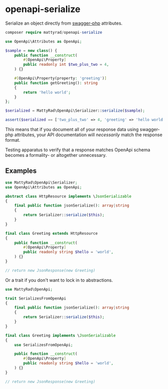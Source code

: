 # openapi-serialize


Serialize an object directly from [swagger-php](https://github.com/zircote/swagger-php) attributes.

```php
composer require mattyrad/openapi-serialize
```

```php
use OpenApi\Attributes as OpenApi;

$sample = new class() {
    public function __construct(
        #[OpenApi\Property]
        public readonly int $two_plus_two = 4,
    ) {}

    #[OpenApi\Property(property: 'greeting')]
    public function getGreeting(): string
    {
        return 'hello world';
    }
};

$serialized = MattyRad\OpenApi\Serializer::serialize($sample);

assert($serialized == ['two_plus_two' => 4, 'greeting' => 'hello world']);
```

This means that if you document all of your response data using swagger-php attributes, your API documentation will *necessarily* match the response format.

Testing apparatus to verify that a response matches OpenApi schema becomes a formality- or altogether unnecessary.

## Examples

```php
use MattyRad\OpenApi\Serializer;
use OpenApi\Attributes as OpenApi;

abstract class HttpResource implements \JsonSerializable
{
    final public function jsonSerialize(): array|string
    {
        return Serializer::serialize($this);
    }
}

final class Greeting extends HttpResource
{
    public function __construct(
        #[OpenApi\Property]
        public readonly string $hello = 'world',
    ) {}
}

// return new JsonResponse(new Greeting)
```

Or a trait if you don't want to lock in to abstractions.

```php
use MattyRad\OpenApi;

trait SerializesFromOpenApi
{
    final public function jsonSerialize(): array|string
    {
        return Serializer::serialize($this);
    }
}

final class Greeting implements \JsonSerializable
{
    use SerializesFromOpenApi;

    public function __construct(
        #[OpenApi\Property]
        public readonly string $hello = 'world',
    ) {}
}

// return new JsonResponse(new Greeting)
```
